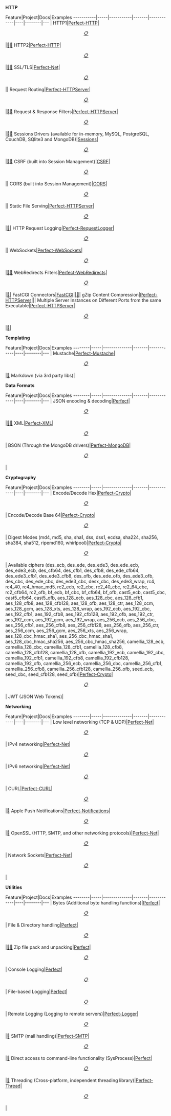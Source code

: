 **HTTP**

Feature|Project|Docs|Examples
-----------|-----|-----------|-------|------------|----|--------|---
|
HTTP1|[Perfect-HTTP](https://github.com/PerfectlySoft/Perfect-HTTP)|<p align="center">[:clipboard:](https://www.perfect.org/docs/HTTPServer.html)</p>|[:paperclip:](https://github.com/PerfectlySoft/PerfectTemplate)[:paperclip:](https://github.com/PerfectExamples/Perfect-Cookie-Demo)
HTTP2|[Perfect-HTTP](https://github.com/PerfectlySoft/Perfect-HTTP)|<p align="center">[:clipboard:](https://www.perfect.org/docs/HTTPServer.html)</p>|[:paperclip:](https://github.com/PerfectlySoft/PerfectTemplate)[:paperclip:](https://github.com/PerfectExamples/Perfect-Cookie-Demo)
SSL/TLS|[Perfect-Net](https://github.com/PerfectlySoft/Perfect-Net)|<p align="center">[:clipboard:](https://www.perfect.org/docs/HTTPServer.html)</p>||
Request Routing|[Perfect-HTTPServer](https://github.com/PerfectlySoft/Perfect-HTTPServer)|<p align="center">[:clipboard:](https://www.perfect.org/docs/routing.html)</p>|[:paperclip:](https://github.com/PerfectlySoft/PerfectTemplate)[:paperclip:](https://github.com/PerfectExamples/Perfect-Cookie-Demo)
Request & Response Filters|[Perfect-HTTPServer](https://github.com/PerfectlySoft/Perfect-HTTPServer)|<p align="center">[:clipboard:](https://www.perfect.org/docs/filters.html)</p>|[:paperclip:](https://github.com/PerfectlySoft/PerfectTemplate)[:paperclip:](https://github.com/PerfectExamples/Perfect-Cookie-Demo)
Sessions Drivers (available for in-memory, MySQL, PostgreSQL, CouchDB, SQlite3 and MongoDB)|[Sessions](https://github.com/PerfectlySoft/Perfect-Session)|<p align="center">[:clipboard:](https://www.perfect.org/docs/sessions.html)</p>|[:paperclip:](https://github.com/PerfectExamples/Perfect-Session-Memory-Demo)[:paperclip:](https://github.com/PerfectExamples/Perfect-Session-MySQL-Demo)
CSRF (built into Session Management)|[CSRF](https://github.com/PerfectlySoft/Perfect-Session)|<p align="center">[:clipboard:](https://www.perfect.org/docs/csrf.html)</p>||
CORS (built into Session Management)|[CORS](https://github.com/PerfectlySoft/Perfect-Session)|<p align="center">[:clipboard:](https://www.perfect.org/docs/cors.html)</p>||
Static File Serving|[Perfect-HTTPServer](https://github.com/PerfectlySoft/Perfect-HTTPServer)|<p align="center">[:clipboard:](https://www.perfect.org/docs/staticFileContent.html)</p>|[:paperclip:](https://github.com/PerfectlySoft/PerfectTemplate)|
HTTP Request Logging|[Perfect-RequestLogger](https://github.com/PerfectlySoft/Perfect-RequestLogger)|<p align="center">[:clipboard:](https://www.perfect.org/docs/HTTPRequestLogging.html)</p>||
WebSockets|[Perfect-WebSockets](https://github.com/PerfectlySoft/Perfect-WebSockets)|<p align="center">[:clipboard:](https://www.perfect.org/docs/webSockets.html)</p>|[:paperclip:](https://github.com/PerfectExamples/Perfect-WebSocketsServer)[:paperclip:](https://github.com/PerfectExamples/Perfect-Chat-Demo)
WebRedirects Filters|[Perfect-WebRedirects](https://github.com/PerfectlySoft/Perfect-WebRedirects)|<p align="center">[:clipboard:](https://github.com/PerfectlySoft/Perfect-WebRedirects)</p>|[:paperclip:](https://github.com/PerfectExamples/Perfect-WebRedirects-Demo)|
FastCGI Connectors|[FastCGI](https://github.com/PerfectlySoft/Perfect-FastCGI)||[:paperclip:](https://github.com/PerfectlySoft/PerfectTemplateFCGI)|
gZip Content Compression|[Perfect-HTTPServer](https://github.com/PerfectlySoft/Perfect-HTTPServer)|||
Multiple Server Instances on Different Ports from the same Executable|[Perfect-HTTPServer](https://github.com/PerfectlySoft/Perfect-HTTPServer)|<p align="center">[:clipboard:](https://www.perfect.org/docs/HTTPServer.html)</p>|[:paperclip:](https://github.com/PerfectExamples/Multiple-Server-Instances-Demo)|

**Templating**

Feature|Project|Docs|Examples
--------|-----|--------------|-------|------------|----|--------|---
|
Mustache|[Perfect-Mustache](https://github.com/PerfectlySoft/Perfect-Mustache)|<p align="center">[:clipboard:](https://www.perfect.org/docs/mustache.html)</p>|[:paperclip:](https://github.com/PerfectExamples/Perfect-Blog-Mustache)
Markdown (via 3rd party libs)|

**Data Formats**

Feature|Project|Docs|Examples
--------|-----|--------------|-------|------------|----|--------|---
|
JSON encoding & decoding|[Perfect](https://github.com/PerfectlySoft/Perfect)|<p align="center">[:clipboard:](https://www.perfect.org/docs/JSON.html)</p>|[:paperclip:](https://github.com/PerfectExamples/Perfect-Weather)[:paperclip:](https://github.com/PerfectExamples/Perfect-JSON-API)
XML|[Perfect-XML](https://github.com/PerfectlySoft/Perfect-XML)|<p align="center">[:clipboard:](https://www.perfect.org/docs/xml.html)</p>|
BSON (Through the MongoDB drivers)|[Perfect-MongoDB](https://github.com/PerfectlySoft/Perfect-MongoDB)|<p align="center">[:clipboard:](https://www.perfect.org/docs/MongoDB-BSON.html)</p>|

**Cryptography**

Feature|Project|Docs|Examples
--------|-----|--------------|-------|------------|----|--------|---
|
Encode/Decode Hex|[Perfect-Crypto](https://github.com/PerfectlySoft/Perfect-Crypto)|<p align="center">[:clipboard:](https://github.com/PerfectlySoft/Perfect-Crypto)</p>|
Encode/Decode Base 64|[Perfect-Crypto](https://github.com/PerfectlySoft/Perfect-Crypto)|<p align="center">[:clipboard:](https://github.com/PerfectlySoft/Perfect-Crypto)</p>|
Digest Modes (md4, md5, sha, sha1, dss, dss1, ecdsa, sha224, sha256, sha384, sha512, ripemd160, whirlpool)|[Perfect-Crypto](https://github.com/PerfectlySoft/Perfect-Crypto)|<p align="center">[:clipboard:](https://github.com/PerfectlySoft/Perfect-Crypto)</p>|
Available ciphers (des_ecb,  des_ede,  des_ede3,  des_ede_ecb,  des_ede3_ecb,  des_cfb64,  des_cfb1,  des_cfb8,  des_ede_cfb64,  des_ede3_cfb1,  des_ede3_cfb8,  des_ofb,  des_ede_ofb,  des_ede3_ofb,  des_cbc,  des_ede_cbc,  des_ede3_cbc,  desx_cbc,  des_ede3_wrap,  rc4,  rc4_40,  rc4_hmac_md5,  rc2_ecb,  rc2_cbc,  rc2_40_cbc,  rc2_64_cbc,  rc2_cfb64,  rc2_ofb,  bf_ecb,  bf_cbc,  bf_cfb64,  bf_ofb,  cast5_ecb,  cast5_cbc,  cast5_cfb64,  cast5_ofb,  aes_128_ecb,  aes_128_cbc,  aes_128_cfb1,  aes_128_cfb8,  aes_128_cfb128,  aes_128_ofb,  aes_128_ctr,  aes_128_ccm,  aes_128_gcm,  aes_128_xts,  aes_128_wrap,  aes_192_ecb,  aes_192_cbc,  aes_192_cfb1,  aes_192_cfb8,  aes_192_cfb128,  aes_192_ofb,  aes_192_ctr,  aes_192_ccm,  aes_192_gcm,  aes_192_wrap,  aes_256_ecb,  aes_256_cbc,  aes_256_cfb1,  aes_256_cfb8,  aes_256_cfb128,  aes_256_ofb,  aes_256_ctr,  aes_256_ccm,  aes_256_gcm,  aes_256_xts,  aes_256_wrap,  aes_128_cbc_hmac_sha1,  aes_256_cbc_hmac_sha1,  aes_128_cbc_hmac_sha256,  aes_256_cbc_hmac_sha256,  camellia_128_ecb,  camellia_128_cbc,  camellia_128_cfb1,  camellia_128_cfb8,  camellia_128_cfb128,  camellia_128_ofb,  camellia_192_ecb,  camellia_192_cbc,  camellia_192_cfb1,  camellia_192_cfb8,  camellia_192_cfb128,  camellia_192_ofb,  camellia_256_ecb,  camellia_256_cbc,  camellia_256_cfb1,  camellia_256_cfb8,  camellia_256_cfb128,  camellia_256_ofb,  seed_ecb,  seed_cbc,  seed_cfb128,  seed_ofb)|[Perfect-Crypto](https://github.com/PerfectlySoft/Perfect-Crypto)|<p align="center">[:clipboard:](https://github.com/PerfectlySoft/Perfect-Crypto)</p>|
JWT (JSON Web Tokens)|

**Networking**

Feature|Project|Docs|Examples
--------|-----|--------------|-------|------------|----|--------|---
|
Low level networking (TCP & UDP)|[Perfect-Net](https://github.com/PerfectlySoft/Perfect-Net)|<p align="center">[:clipboard:](https://www.perfect.org/docs/api-Perfect-Net.html)</p>|
IPv4 networking|[Perfect-Net](https://github.com/PerfectlySoft/Perfect-Net)|<p align="center">[:clipboard:](https://www.perfect.org/docs/api-Perfect-Net.html)</p>|
IPv6 networking|[Perfect-Net](https://github.com/PerfectlySoft/Perfect-Net)|<p align="center">[:clipboard:](https://www.perfect.org/docs/api-Perfect-Net.html)</p>|
CURL|[Perfect-CURL](https://github.com/PerfectlySoft/Perfect-CURL)|<p align="center">[:clipboard:](https://www.perfect.org/docs/cURL.html)</p>|[:paperclip:](https://github.com/PerfectExamples/Perfect-CURL-Example)
Apple Push Notifications|[Perfect-Notifications](https://github.com/PerfectlySoft/Perfect-Notifications)|<p align="center">[:clipboard:](https://www.perfect.org/docs/api-Perfect-Net.html)</p>|[:paperclip:](https://github.com/PerfectExamples/Perfect-APNS-Demo)
OpenSSL (HTTP, SMTP, and other networking protocols)|[Perfect-Net](https://github.com/PerfectlySoft/Perfect-Net)|<p align="center">[:clipboard:](https://www.perfect.org/docs/HTTPServer.html)</p>|
Network Sockets|[Perfect-Net](https://github.com/PerfectlySoft/Perfect-Net)|<p align="center">[:clipboard:](https://www.perfect.org/docs/api-Perfect-Net.html)</p>|

**Utilities**

Feature|Project|Docs|Examples
--------|-----|--------------|-------|------------|----|--------|---
|
Bytes (Additional byte handling functions)|[Perfect](https://github.com/PerfectlySoft/Perfect)|<p align="center">[:clipboard:](https://www.perfect.org/docs/bytes.html)</p>|
File & Directory handling|[Perfect](https://github.com/PerfectlySoft/Perfect)|<p align="center">[:clipboard:](https://www.perfect.org/docs/file.html)</p>|[:paperclip:](https://github.com/PerfectExamples/Perfect-FileHandling)[:paperclip:](https://github.com/PerfectExamples/Perfect-Directory-Lister)
Zip file pack and unpacking|[Perfect](https://github.com/PerfectlySoft/Perfect)|<p align="center">[:clipboard:](https://www.perfect.org/docs/zip.html)</p>|
Console Logging|[Perfect](https://github.com/PerfectlySoft/Perfect)|<p align="center">[:clipboard:](https://www.perfect.org/docs/log.html)</p>|
File-based Logging|[Perfect](https://github.com/PerfectlySoft/Perfect-Logger)|<p align="center">[:clipboard:](https://www.perfect.org/docs/logFiles.html)</p>|
Remote Logging (Logging to remote servers)|[Perfect-Logger](https://github.com/PerfectlySoft/Perfect-Logger)|<p align="center">[:clipboard:](https://www.perfect.org/docs/logRemote.html)</p>|[:paperclip:](https://github.com/PerfectExamples/Perfect-Logging)
SMTP (mail handling)|[Perfect-SMTP](https://github.com/PerfectlySoft/Perfect-SMTP)|<p align="center">[:clipboard:](http://www.perfect.org/docs/SMTP.html)</p>|[:paperclip:](https://github.com/PerfectExamples/Perfect-SMTP-Demo)
Direct access to command-line functionality (SysProcess)|[Perfect](https://github.com/PerfectlySoft/Perfect)|<p align="center">[:clipboard:](https://www.perfect.org/docs/sysProcess.html)</p>|[:paperclip:](https://github.com/PerfectExamples/Perfect-System)
Threading (Cross-platform, independent threading library)|[Perfect-Thread](https://github.com/PerfectlySoft/Perfect-Thread)|<p align="center">[:clipboard:](https://www.perfect.org/docs/thread.html)</p>|


